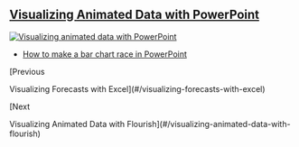 [Visualizing Animated Data with PowerPoint](#/visualizing-animated-data-with-powerpoint?id=visualizing-animated-data-with-powerpoint)
-------------------------------------------------------------------------------------------------------------------------------------

[![Visualizing animated data with PowerPoint](https://i.ytimg.com/vi_webp/umHlPDFVWr0/sddefault.webp)](https://youtu.be/umHlPDFVWr0)

* [How to make a bar chart race in PowerPoint](https://blog.gramener.com/bar-chart-race-in-powerpoint/)

[Previous

Visualizing Forecasts with Excel](#/visualizing-forecasts-with-excel)

[Next

Visualizing Animated Data with Flourish](#/visualizing-animated-data-with-flourish)